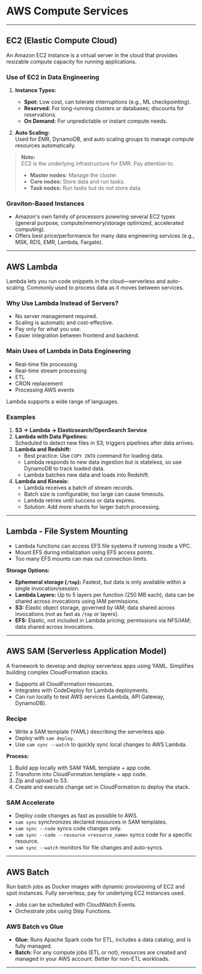 # AWS Compute Services

---

## EC2 (Elastic Compute Cloud)

An Amazon EC2 instance is a virtual server in the cloud that provides resizable compute capacity for running applications.

### Use of EC2 in Data Engineering

1. **Instance Types:**
    - **Spot:** Low cost, can tolerate interruptions (e.g., ML checkpointing).
    - **Reserved:** For long-running clusters or databases; discounts for reservations.
    - **On Demand:** For unpredictable or instant compute needs.

2. **Auto Scaling:**  
   Used for EMR, DynamoDB, and auto scaling groups to manage compute resources automatically.

> **Note:**  
> EC2 is the underlying infrastructure for EMR. Pay attention to:
> - **Master nodes:** Manage the cluster.
> - **Core nodes:** Store data and run tasks.
> - **Task nodes:** Run tasks but do not store data.

### Graviton-Based Instances

- Amazon's own family of processors powering several EC2 types (general purpose, compute/memory/storage optimized, accelerated computing).
- Offers best price/performance for many data engineering services (e.g., MSK, RDS, EMR, Lambda, Fargate).

---

## AWS Lambda

Lambda lets you run code snippets in the cloud—serverless and auto-scaling. Commonly used to process data as it moves between services.

### Why Use Lambda Instead of Servers?

- No server management required.
- Scaling is automatic and cost-effective.
- Pay only for what you use.
- Easier integration between frontend and backend.

### Main Uses of Lambda in Data Engineering

- Real-time file processing
- Real-time stream processing
- ETL
- CRON replacement
- Processing AWS events

Lambda supports a wide range of languages.

### Examples

1. **S3 → Lambda → Elasticsearch/OpenSearch Service**
2. **Lambda with Data Pipelines:**  
   Scheduled to detect new files in S3; triggers pipelines after data arrives.
3. **Lambda and Redshift:**  
   - Best practice: Use `COPY INTO` command for loading data.
   - Lambda responds to new data ingestion but is stateless, so use DynamoDB to track loaded data.
   - Lambda batches new data and loads into Redshift.
4. **Lambda and Kinesis:**  
   - Lambda receives a batch of stream records.
   - Batch size is configurable; too large can cause timeouts.
   - Lambda retries until success or data expires.
   - Solution: Add more shards for larger batch processing.

---

## Lambda - File System Mounting

- Lambda functions can access EFS file systems if running inside a VPC.
- Mount EFS during initialization using EFS access points.
- Too many EFS mounts can max out connection limits.

**Storage Options:**
- **Ephemeral storage (`/tmp`):** Fastest, but data is only available within a single invocation/session.
- **Lambda Layers:** Up to 5 layers per function (250 MB each); data can be shared across invocations using IAM permissions.
- **S3:** Elastic object storage, governed by IAM; data shared across invocations (not as fast as `/tmp` or layers).
- **EFS:** Elastic, not included in Lambda pricing; permissions via NFS/IAM; data shared across invocations.

---

## AWS SAM (Serverless Application Model)

A framework to develop and deploy serverless apps using YAML. Simplifies building complex CloudFormation stacks.

- Supports all CloudFormation resources.
- Integrates with CodeDeploy for Lambda deployments.
- Can run locally to test AWS services (Lambda, API Gateway, DynamoDB).

### Recipe

- Write a SAM template (YAML) describing the serverless app.
- Deploy with `sam deploy`.
- Use `sam sync --watch` to quickly sync local changes to AWS Lambda.

**Process:**
1. Build app locally with SAM YAML template + app code.
2. Transform into CloudFormation template + app code.
3. Zip and upload to S3.
4. Create and execute change set in CloudFormation to deploy the stack.

### SAM Accelerate

- Deploy code changes as fast as possible to AWS.
- `sam sync` synchronizes declared resources in SAM templates.
- `sam sync --code` syncs code changes only.
- `sam sync --code --resource <resource_name>` syncs code for a specific resource.
- `sam sync --watch` monitors for file changes and auto-syncs.

---

## AWS Batch

Run batch jobs as Docker images with dynamic provisioning of EC2 and spot instances. Fully serverless; pay for underlying EC2 instances used.

- Jobs can be scheduled with CloudWatch Events.
- Orchestrate jobs using Step Functions.

### AWS Batch vs Glue

- **Glue:** Runs Apache Spark code for ETL, includes a data catalog, and is fully managed.
- **Batch:** For any compute jobs (ETL or not); resources are created and managed in your AWS account. Better for non-ETL workloads.

---
